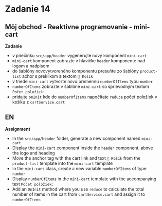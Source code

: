 # Zadanie 14

## Môj obchod - Reaktívne programovanie - mini-cart

**Zadanie**

- v priečinku `src/app/header` vygenerujte nový komponent `mini-cart`
- `mini-cart` komponent zobrazte v hlavičke `header` komponente nad logom a nadpisom
- do šablóny novovytvoreného komponentu presuňte zo šablóny `product-list` achor s preklikom a textom `🛒 Košík`
- v triede `mini-cart` vytvorte novú premennú `numberOfItems` typu `number`
- `numberOfItems` zobrazte v šablóne `mini-cart` so sprievodným textom `Počet položiek:`
- pridajte `onInit` kde do `numberOfItems` napočítate `reduce` počet položiek v košíku z `cartService.cart`

## EN

**Assignment**

- In the `src/app/header` folder, generate a new component named `mini-cart`
- Display the `mini-cart` component inside the `header` component, above the logo and heading
- Move the anchor tag with the cart link and text `🛒 Košík` from the `product-list` template into the `mini-cart` template
- In the `mini-cart` class, create a new variable `numberOfItems` of type `number`
- Display `numberOfItems` in the `mini-cart` template with the accompanying text `Počet položiek:`
- Add an `OnInit` method where you use `reduce` to calculate the total number of items in the cart from `cartService.cart` and assign it to `numberOfItems`
